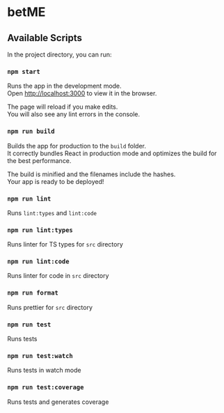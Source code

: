 # betME
## Available Scripts

In the project directory, you can run:

### `npm start`

Runs the app in the development mode.\
Open [http://localhost:3000](http://localhost:3000) to view it in the browser.

The page will reload if you make edits.\
You will also see any lint errors in the console.

### `npm run build`

Builds the app for production to the `build` folder.\
It correctly bundles React in production mode and optimizes the build for the best performance.

The build is minified and the filenames include the hashes.\
Your app is ready to be deployed!

### `npm run lint`

Runs `lint:types` and `lint:code`

### `npm run lint:types`

Runs linter for TS types for `src` directory

### `npm run lint:code`

Runs linter for code in `src` directory

### `npm run format`

Runs prettier for `src` directory

### `npm run test`

Runs tests

### `npm run test:watch`

Runs tests in watch mode

### `npm run test:coverage`

Runs tests and generates coverage

